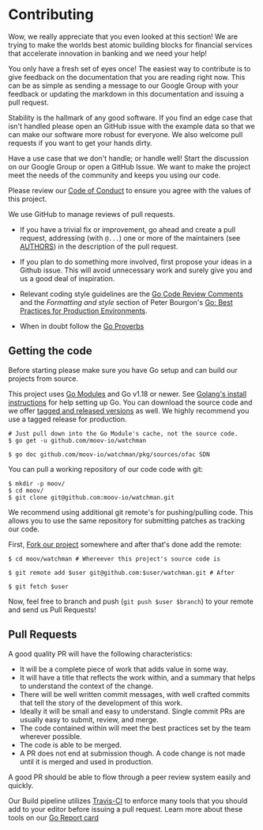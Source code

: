 # Contributing

Wow, we really appreciate that you even looked at this section! We are trying to make the worlds best atomic building blocks for financial services that accelerate innovation in banking and we need your help!

You only have a fresh set of eyes once! The easiest way to contribute is to give feedback on the documentation that you are reading right now. This can be as simple as sending a message to our Google Group with your feedback or updating the markdown in this documentation and issuing a pull request.

Stability is the hallmark of any good software. If you find an edge case that isn't handled please open an GitHub issue with the example data so that we can make our software more robust for everyone. We also welcome pull requests if you want to get your hands dirty.

Have a use case that we don't handle; or handle well! Start the discussion on our Google Group or open a GitHub Issue. We want to make the project meet the needs of the community and keeps you using our code.

Please review our [Code of Conduct](https://github.com/moov-io/ach/blob/master/CODE_OF_CONDUCT.md) to ensure you agree with the values of this project.

We use GitHub to manage reviews of pull requests.

* If you have a trivial fix or improvement, go ahead and create a pull request, addressing (with `@...`) one or more of the maintainers (see [AUTHORS](AUTHORS)) in the description of the pull request.

* If you plan to do something more involved, first propose your ideas in a Github issue. This will avoid unnecessary work and surely give you and us a good deal of inspiration.

* Relevant coding style guidelines are the [Go Code Review Comments](https://code.google.com/p/go-wiki/wiki/CodeReviewComments) and the _Formatting and style_ section of Peter Bourgon's [Go: Best Practices for Production Environments](http://peter.bourgon.org/go-in-production/#formatting-and-style).

* When in doubt follow the [Go Proverbs](https://go-proverbs.github.io/)

## Getting the code

Before starting please make sure you have Go setup and can build our projects from source.

This project uses [Go Modules](https://go.dev/blog/using-go-modules) and Go v1.18 or newer. See [Golang's install instructions](https://golang.org/doc/install) for help setting up Go. You can download the source code and we offer [tagged and released versions](https://github.com/moov-io/watchman/releases/latest) as well. We highly recommend you use a tagged release for production.

```
# Just pull down into the Go Module's cache, not the source code.
$ go get -u github.com/moov-io/watchman

$ go doc github.com/moov-io/watchman/pkg/sources/ofac SDN
```

You can pull a working repository of our code code with git:

```
$ mkdir -p moov/
$ cd moov/
$ git clone git@github.com:moov-io/watchman.git
```

We recommend using additional git remote's for pushing/pulling code. This allows you to use the same repository for submitting patches as tracking our code.

First, [Fork our project](https://github.com/moov-io/watchman) somewhere and after that's done add the remote:

```
$ cd moov/watchman # Whereever this project's source code is

$ git remote add $user git@github.com:$user/watchman.git # After

$ git fetch $user
```

Now, feel free to branch and push (`git push $user $branch`) to your remote and send us Pull Requests!

## Pull Requests

A good quality PR will have the following characteristics:

* It will be a complete piece of work that adds value in some way.
* It will have a title that reflects the work within, and a summary that helps to understand the context of the change.
* There will be well written commit messages, with well crafted commits that tell the story of the development of this work.
* Ideally it will be small and easy to understand. Single commit PRs are usually easy to submit, review, and merge.
* The code contained within will meet the best practices set by the team wherever possible.
* The code is able to be merged.
* A PR does not end at submission though. A code change is not made until it is merged and used in production.

A good PR should be able to flow through a peer review system easily and quickly.

Our Build pipeline utilizes [Travis-CI](https://travis-ci.com/moov-io/watchman) to enforce many tools that you should add to your editor before issuing a pull request. Learn more about these tools on our [Go Report card](https://goreportcard.com/report/github.com/moov-io/watchman)
